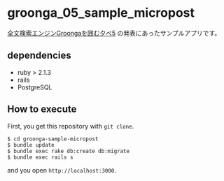 # groonga_05_sample_micropost

[全文検索エンジンGroongaを囲む夕べ5](http://groonga.doorkeeper.jp/events/15816) の発表にあったサンプルアプリです。

## dependencies

- ruby > 2.1.3
- rails
- PostgreSQL

## How to execute

First, you get this repository with `git clone`.

```
$ cd groonga-sample-micropost
$ bundle update
$ bundle exec rake db:create db:migrate
$ bundle exec rails s
```

and you open `http://localhost:3000`.

